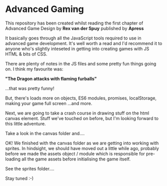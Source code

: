 # Advanced Gaming

This repository has been created
whilst reading the first chapter
of Advanced Game Design by
**Rex van der Spuy**
published by **Apress**

It basically goes through all the
JavaScript tools required to use
in advanced game development. It's
well worth a read and I'd recommend
it to anyone who's slightly
inteseted in getting into creating
games with JS HTML & bits of CSS.

There are plenty of notes in the
JS files and some pretty fun things
going on. I think my favourite was:

**"The Dragon attacks with flaming furballs"**

...that was pretty funny!

But, there's loads more on objects,
ES6 modules, promises, localStorage,
making your game full screen
...and more.

Next, we are going to take a crash course in drawing stuff on the
html canvas element. Stuff we've touched on before, but I'm looking
forward to this little adventure.

Take a look in the canvas folder and....

OK! We finished with the canvas folder as we are getting into working with sprites. In hindsight, we should have moved out a little while ago, probably before we made the assets object / module which is responsible for pre-loading all the game assets before initialising the game itself.

See the sprites folder....

Stay tuned :-)
